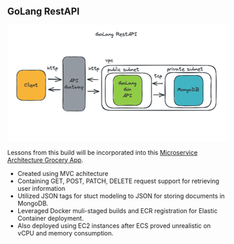 ## GoLang RestAPI

<p align="center"> <!-- it hurts me too.-->
  <img src="https://github.com/jaredmyers/gogym/blob/main/api/restAPI.png?raw=true" />
</p>

Lessons from this build will be incorporated into this [Microservice Architecture Grocery App](https://github.com/jaredmyers/groceryapp).

* Created using MVC achitecture
* Containing GET, POST, PATCH, DELETE request support for retrieving user information
* Utilized JSON tags for stuct modeling to JSON for storing documents in MongoDB.
* Leveraged Docker muli-staged builds and ECR registration for Elastic Container deployment.
* Also deployed using EC2 instances after ECS proved unrealistic on vCPU and memory consumption.
